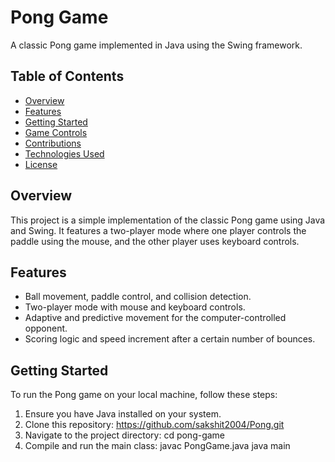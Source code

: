 # Pong Game

A classic Pong game implemented in Java using the Swing framework.

## Table of Contents

- [Overview](#overview)
- [Features](#features)
- [Getting Started](#getting-started)
- [Game Controls](#game-controls)
- [Contributions](#contributions)
- [Technologies Used](#technologies-used)
- [License](#license)

## Overview

This project is a simple implementation of the classic Pong game using Java and Swing. It features a two-player mode where one player controls the paddle using the mouse, and the other player uses keyboard controls.

## Features

- Ball movement, paddle control, and collision detection.
- Two-player mode with mouse and keyboard controls.
- Adaptive and predictive movement for the computer-controlled opponent.
- Scoring logic and speed increment after a certain number of bounces.

## Getting Started

To run the Pong game on your local machine, follow these steps:

1. Ensure you have Java installed on your system.
2. Clone this repository:
https://github.com/sakshit2004/Pong.git
3. Navigate to the project directory:
cd pong-game
4. Compile and run the main class:
javac PongGame.java
java main
